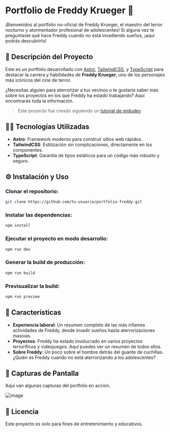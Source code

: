 # Portfolio de Freddy Krueger 🎃

¡Bienvenidos al portfolio no-oficial de Freddy Krueger, el maestro del terror nocturno y atormentador profesional de adolescentes! Si alguna vez te preguntaste qué hace Freddy cuando no está invadiendo sueños, ¡aquí podrás descubrirlo!

## 🚀 Descripción del Proyecto

Este es un portfolio desarrollado con [Astro](https://astro.build/), [TailwindCSS](https://tailwindcss.com/), y [TypeScript](https://www.typescriptlang.org/) para destacar la carrera y habilidades de **Freddy Krueger**, uno de los personajes más icónicos del cine de terror.

¿Necesitas alguien para aterrorizar a tus vecinos o te gustaría saber más sobre los proyectos en los que Freddy ha estado trabajando? Aquí encontrarás toda la información.

> Este proyecto fue creado siguiendo un [tutorial de midudev](https://youtu.be/HEMvsJTBweY?si=9BwhE-eDQCVVoo2t)

## 🧑‍💻 Tecnologías Utilizadas

- **Astro**: Framework moderno para construir sitios web rápidos.
- **TailwindCSS**: Estilización sin complicaciones, directamente en los componentes.
- **TypeScript**: Garantía de tipos estáticos para un código más robusto y seguro.

## ⚙️ Instalación y Uso

### Clonar el repositorio:

```bash
git clone https://github.com/tu-usuario/portfolio-freddy.git
```

### Instalar las dependencias: 

```bash
npm install
```

### Ejecutar el proyecto en modo desarrollo: 

```bash
npm run dev
```

### Generar la build de producción: 

```bash
npm run build
```

### Previsualizar la build:

```bash
npm run preview
```

## 🌟 Características

- **Experiencia laboral**: Un resumen completo de las más infames actividades de Freddy, desde invadir sueños hasta aterrorizaciones masivas.
- **Proyectos**: Freddy ha estado involucrado en varios proyectos terroríficos y videojuegos. Aquí puedes ver un resumen de todos ellos.
- **Sobre Freddy**: Un poco sobre el hombre detrás del guante de cuchillas. ¿Quién es Freddy cuando no está aterrorizando a los adolescentes?

## 📸 Capturas de Pantalla

Aquí van algunas capturas del portfolio en acción.

![image](https://github.com/user-attachments/assets/65f9ac32-21b6-4fb0-8a97-1bf5a819eb68)

## 📄 Licencia

Este proyecto es solo para fines de entretenimiento y educativos.


